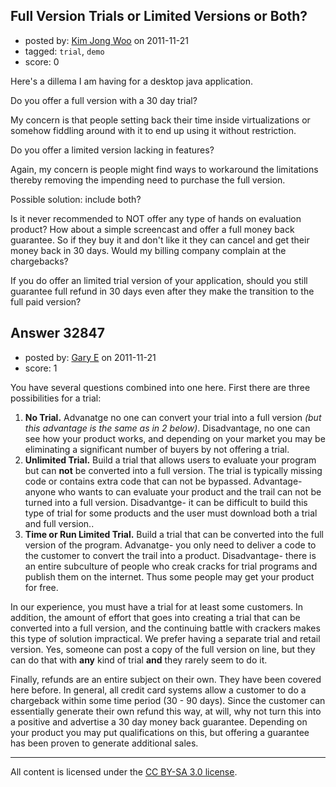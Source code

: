 ## Full Version Trials or Limited Versions or Both?

- posted by: [Kim Jong Woo](https://stackexchange.com/users/-1/3650-kim-jong-woo) on 2011-11-21
- tagged: `trial`, `demo`
- score: 0

Here's a dillema I am having for a desktop java application.

Do you offer a full version with a 30 day trial?

My concern is that people setting back their time inside virtualizations or somehow fiddling around with it to end up using it without restriction.

Do you offer a limited version lacking in features?

Again, my concern is people might find ways to workaround the limitations thereby removing the impending need to purchase the full version.

Possible solution: include both?

Is it never recommended to NOT offer any type of hands on evaluation product? How about a simple screencast and offer a full money back guarantee. So if they buy it and don't like it they can cancel and get their money back in 30 days. Would my billing company complain at the chargebacks?

If you do offer an limited trial version of your application, should you still guarantee full refund in 30 days even after they make the transition to the full paid version?


## Answer 32847

- posted by: [Gary E](https://stackexchange.com/users/-1/2587-gary-e) on 2011-11-21
- score: 1

You have several questions combined into one here. First there are three possibilities for a trial:

 1. **No Trial.** Advanatge no one can convert your trial into a full version *(but this advantage is the same as in 2 below)*. Disadvantage, no one can see how your product works, and depending on your market you may be eliminating a significant number of buyers by not offering a trial.
 2. **Unlimited Trial.** Build a trial that allows users to evaluate your program but can **not** be converted into a full version. The trial is typically missing code or contains extra code that can not be bypassed. Advantage- anyone who wants to can evaluate your product and the trail can not be turned into a full version. Disadvantge- it can be difficult to build this type of trial for some products and the user must download both a trial and full version..
 3. **Time or Run Limited Trial.** Build a trial that can be converted into the full version of the program. Advanatge- you only need to deliver a code to the customer to convert the trail into a product. Disadvantage- there is an entire subculture of people who creak cracks for trial programs and publish them on the internet. Thus some people may get your product for free.

In our experience, you must have a trial for at least some customers. In addition, the amount of effort that goes into creating a trial that can be converted into a full version, and the continuing battle with crackers makes this type of solution impractical. We prefer having a separate trial and retail version. Yes, someone can post a copy of the full version on line, but they can do that with **any** kind of trial **and** they rarely seem to do it.

Finally, refunds are an entire subject on their own. They have been covered here before. In general, all credit card systems allow a customer to do a chargeback within some time period (30 - 90 days). Since the customer can essentially generate their own refund this way, at will, why not turn this into a positive and advertise a 30 day money back guarantee. Depending on your product you may put qualifications on this, but offering a guarantee has been proven to generate additional sales.




---

All content is licensed under the [CC BY-SA 3.0 license](https://creativecommons.org/licenses/by-sa/3.0/).
